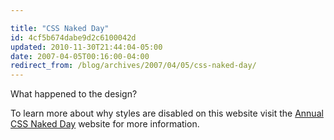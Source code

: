 ```yaml
---

title: "CSS Naked Day"
id: 4cf5b674dabe9d2c6100042d
updated: 2010-11-30T21:44:04-05:00
date: 2007-04-05T00:16:00-04:00
redirect_from: /blog/archives/2007/04/05/css-naked-day/
---
```


What happened to the design?

To learn more about why styles are disabled on this website visit the
<a href="http://naked.dustindiaz.com" title="Web Standards Naked Day Host Website">
Annual CSS Naked Day</a> website for more information.
